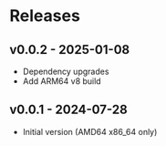# Releases

## v0.0.2 - 2025-01-08

- Dependency upgrades
- Add ARM64 v8 build

## v0.0.1 - 2024-07-28

- Initial version (AMD64 x86_64 only)
